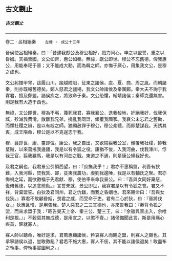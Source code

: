 

## 古文觀止

##### 古文觀止

* * *

卷二 ‧ 呂相絕秦　　`左傳 ‧ 成公十三年`

晉侯使呂相絕秦，曰：「昔逮我獻公及穆公相好，戮力同心，申之以盟誓，重之以昏姻。天禍晉國，文公如齊，惠公如秦。無祿，獻公即世。穆公不忘舊德，俾我惠公，用能奉祀于晉；又不能成大勳，而為韓之師。亦悔于厥心，用集我文公，是穆之成也。

文公躬擐甲冑，跋履山川，踰越險阻，征東之諸侯，虞、夏、商、周之胤，而朝諸秦，則亦既報舊德矣。鄭人怒君之疆埸，我文公帥諸侯及秦圍鄭。秦大夫不詢于我寡君，擅及鄭盟，諸侯疾之，將致命于秦。文公恐懼，綏靖諸侯；秦師克還無害。則是我有大造于西也。

無祿，文公即世，穆為不弔，蔑死我君，寡我襄公，迭我殽地，奸絕我好，伐我保城，殄滅我費滑，散離我兄弟，撓亂我同盟，傾覆我國家。我襄公未忘君之舊勳，而懼社稷之隕，是以有殽之師。猶願赦罪于穆公，穆公弗聽，而即楚謀我。天誘其衷，成王隕命，穆公是以不克逞志于我。

穆、襄即世，康、靈即位。康公，我之自出，又欲闕翦我公室，傾覆我社稷，帥我蝥賊，以來蕩搖我邊疆，我是以有令狐之役。康猶不悛，入我河曲，伐我涑川，俘我王官，翦我羈馬，我是以有河曲之戰。東道之不通，則是康公絕我好也。

及君之嗣也，我君景公引領西望，曰：『庶撫我乎！』君亦不惠稱盟，利吾有狄難，入我河縣，焚我箕、郜，芟夷我農功，虔劉我邊陲，我是以有輔氏之聚。君亦悔禍之延，而欲徼福于先君獻、穆，使伯車來命我景公。曰：『吾與女同好棄惡，復脩舊德，以追念前勳。』言誓未就，景公即世，我寡君是以有令狐之會。君又不祥，背棄盟誓。白狄及君同州，君之仇讎，而我之昏姻也。君來賜命曰：『吾與女伐狄。』寡君不敢顧昏姻，畏君之威，而受命于吏。君有二心於狄，曰：『晉將伐女。』狄應且憎，是用告我。楚人惡君之二三其德也，亦來告我曰：『秦背令狐之盟，而來求盟于我：「昭告昊天上帝、秦三公、楚三王，曰：『余雖與晉出入，余唯利是視。』」不穀惡其無成德，是用宣之，以懲不壹。』諸侯備聞此言，斯是用痛心疾首，暱就寡人。

寡人帥以聽命，唯好是求，君若惠顧諸侯，矜哀寡人而賜之盟，則寡人之願也。其承寧諸侯以退，豈敢徼亂？君若不施大惠，寡人不佞，其不能以諸侯退矣！敢盡布之執事，俾執事實圖利之。」

* * *

